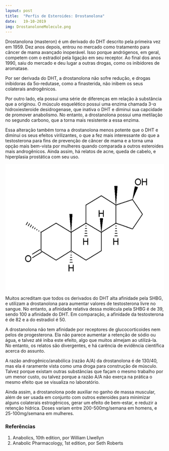 ```yaml
---
layout: post
title:  "Perfis de Esteroides: Drostanolona"
date:   19-10-2019
img: DrostanoloneMolecule.png
---
```


Drostanolona (masteron) é um derivado do DHT
descrito pela primeira vez em 1959. Dez anos depois,
entrou no mercado como tratamento para câncer de mama avançado inoperável.
Isso porque andrógenos, em geral, competem com o estradiol pela ligação em seu 
receptor.
Ao final dos anos 1990, saiu do mercado e deu lugar a outras drogas,
como os inibidores de aromatase. 

Por ser derivada do DHT, a drostanolona não sofre redução, e drogas inibidoras da
5&alpha;-redutase, como a finasterida, não inibem os seus colaterais androgênicos.

Por outro lado, ela possui uma série de diferenças em relação à substância
que a originou. O músculo esquelético possui uma enzima chamada 3-&alpha;
hidroxiesteroide desidrogenase, que inativa o DHT e diminui sua capcidade
de promover anabolismo. No entanto, a drostanolona possui uma metilação no segundo carbono,
que a torna mais resistente a essa enzima.

Essa alteração também torna a drostanolona menos potente que o DHT e diminui os seus
efeitos virilizantes, o que a fez mais interessante do que a testosterona para fins de
prevenção de câncer de mama e a torna uma opção mais bem-vista por mulheres
quando comparada a outros esteroides mais androgênicos. Ainda assim,
há relatos de acne, queda de cabelo, e hiperplasia prostática com seu uso.

<img src="/assets/img/DrostanoloneMolecule.png" style="width:600px; height:400px;"/>

Muitos acreditam que todos os derivados do DHT alta afinidade pela SHBG,
e utilizam a drostanolona para aumentar valores de testosterona livre no sangue.
No entanto, a afinidade relativa dessa molécula pela SHBG é de 39, sendo 100 a 
afinidade do DHT. Em comparação, a afinidade da testosterona é de 82 e a do
estradiol é 50.

A drostanolona não tem afinidade por receptores de glucocorticoides nem pelos
de progesterona. Ela não parece aumentar a retenção de sódio ou água,
e talvez até iniba este efeito,
algo que muitos almejam ao utilizá-la. No entanto,
os relatos são divergentes, e há carência de evidência científica acerca do assunto.

A razão androgênico/anabólica (razão A/A) da drostanolona é de 130/40, mas ela é raramente vista
como uma droga para construção de músculo. Talvez porque existam outras substâncias que 
façam o mesmo trabalho por um menor custo, ou talvez porque a razão A/A não
exerça na prática o mesmo efeito que se visualiza no laboratório.

Ainda assim, a drostanolona pode auxiliar no ganho de massa muscular, 
além de ser usada em conjunto com outros esteroides para 
minimizar alguns colaterais estrogênicos, gerar um efeito de bem-estar, e reduzir a
retenção hídrica. Doses variam entre 200-500mg/semana em homens, e 25-100mg/semana em mulheres.

### Referências

1. Anabolics, 10th edition, por William Llwellyn
2. Anabolic Pharmacology, 1st edition, por Seth Roberts

